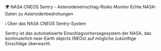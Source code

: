 🌍 NASA CNEOS Sentry - Asteroideneinschlag-Risiko Monitor
Echte NASA-Daten zu Asteroidenbedrohungen

ℹ️ Über das NASA CNEOS Sentry-System

Sentry ist das automatisierte Einschlagvorhersagesystem der NASA, das kontinuierlich near-Earth objects (NEOs) auf mögliche zukünftige Einschläge überwacht.
